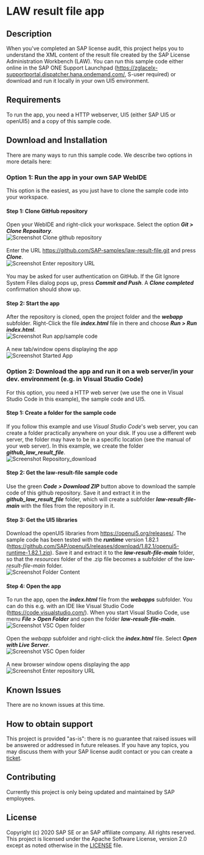 # LAW result file app

## Description
When you've completed an SAP license audit, this project helps you to understand the XML content of the result file created by the SAP License Administration Workbench (LAW). You can run this sample code either online in the SAP ONE Support Launchpad (https://zglacelx-supportportal.dispatcher.hana.ondemand.com/, S-user required) or download and run it locally in your own UI5 environment.

## Requirements
To run the app, you need a HTTP webserver, UI5 (either SAP UI5 or openUI5) and a copy of this sample code.

## Download and Installation
There are many ways to run this sample code. We describe two options in more details here:

### Option 1: Run the app in your own SAP WebIDE
This option is the easiest, as you just have to clone the sample code into your workspace. 

#### Step 1: Clone GitHub repository
Open your WebIDE and right-click your workspace. Select the option **_Git > Clone Repository_**.
<br />![](https://github.com/SAP-samples/law-result-file/blob/main/pic-install/option1_WebIDE/img01_Clone-repository.png?raw=true "Screenshot Clone github repository")
<br /><br />Enter the URL https://github.com/SAP-samples/law-result-file.git and press **_Clone_**.
<br />![](https://github.com/SAP-samples/law-result-file/blob/main/pic-install/option1_WebIDE/img02_Enter-repository-URL.png?raw=true "Screenshot Enter repository URL")
<br /><br />You may be asked for user authentication on GitHub. If the Git Ignore System Files dialog pops up, press **_Commit and Push_**. A **_Clone completed_** confirmation should show up.

#### Step 2: Start the app
After the repository is cloned, open the project folder and the **_webapp_** subfolder. 
Right-Click the file **_index.html_** file in there and choose **_Run > Run index.html_**.
<br />![](https://github.com/SAP-samples/law-result-file/blob/main/pic-install/option1_WebIDE/img03_Run-index.html.png?raw=true "Screenshot Run app/sample code")
<br /><br />A new tab/window opens displaying the app
<br />![](https://github.com/SAP-samples/law-result-file/blob/main/pic-install/img01_StartedApp.png?raw=true "Screenshot Started App")

### Option 2: Download the app and run it on a web server/in your dev. environment (e.g. in Visual Studio Code)
For this option, you need a HTTP web server (we use the one in Visual Studio Code in this example), the sample code and UI5.

#### Step 1: Create a folder for the sample code
If you follow this example and use _Visual Studio Code_'s web server, you can create a folder practically anywhere on your disk. If you use a different web server, the folder may have to be in a specific location (see the manual of your web server). In this example, we create the folder **_github_law_result_file_**. 
<br />![](https://github.com/SAP-samples/law-result-file/blob/main/pic-install/option2_WebServer-VisualStudioCode/Step01_Download-Sample-Code.png?raw=true "Screenshot Repository_download")
<br />

#### Step 2: Get the law-result-file sample code
Use the green **_Code > Download ZIP_** button above to download the sample code of this github repository. Save it and extract it in the **_github_law_result_file_** folder, which will create a subfolder **_law-result-file-main_** with the files from the repository in it.

#### Step 3: Get the UI5 libraries
Download the openUI5 libraries from https://openui5.org/releases/. The sample code has been tested with the **_runtime_** version 1.82.1 (https://github.com/SAP/openui5/releases/download/1.82.1/openui5-runtime-1.82.1.zip). Save it and extract it to the **_law-result-file-main_** folder, so that the _resources_ folder of the .zip file becomes a subfolder of the _law-result-file-main_ folder.
<br />![](https://github.com/SAP-samples/law-result-file/blob/main/pic-install/option2_WebServer-VisualStudioCode/Step02_Screenshot_Subfolder.png?raw=true "Screenshot Folder Content")

#### Step 4: Open the app
To run the app, open the **_index.html_** file from the **_webapps_** subfolder. You can do this e.g. with an IDE like Visual Studio Code (https://code.visualstudio.com/). When you start Visual Studio Code, use menu **_File > Open Folder_** and open the folder **_law-result-file-main_**. 
<br />![](https://github.com/SAP-samples/law-result-file/blob/main/pic-install/option2_WebServer-VisualStudioCode/Step03_VSC_Open_Folder.png?raw=true "Screenshot VSC Open folder")
<br /><br />Open the _webapp_ subfolder and right-click the **_index.html_** file. Select **_Open with Live Server_**.
<br />![](https://github.com/SAP-samples/law-result-file/blob/main/pic-install/option2_WebServer-VisualStudioCode/Step04_VSC_Open_with_Live_Server.png?raw=true "Screenshot VSC Open folder")
<br /><br />A new browser window opens displaying the app
<br />![](https://github.com/SAP-samples/law-result-file/blob/main/pic-install/img01_StartedApp.png?raw=true "Screenshot Enter repository URL")

## Known Issues
There are no known issues at this time.

## How to obtain support
This project is provided "as-is": there is no guarantee that raised issues will be answered or addressed in future releases. If you have any topics, you may discuss them with your SAP license audit contact or you can create a [ticket](https://github.com/SAP-samples/law-result-file/issues/new).

## Contributing
Currently this project is only being updated and maintained by SAP employees.

## License
Copyright (c) 2020 SAP SE or an SAP affiliate company. All rights reserved. This project is licensed under the Apache Software License, version 2.0 except as noted otherwise in the [LICENSE](LICENSES/Apache-2.0.txt) file.
